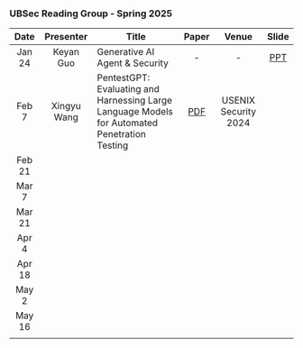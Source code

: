 ### UBSec Reading Group - Spring 2025

|Date|Presenter|Title|Paper|Venue|Slide|
|:-:|:-:|-|:-:|:-:|:-:|
|Jan 24|Keyan Guo|Generative AI Agent & Security|-|-|[PPT](./Resource/Spring2025/Generative%20AI%20Agents.pptx)|
|Feb 7|Xingyu Wang|PentestGPT: Evaluating and Harnessing Large Language Models for Automated Penetration Testing|[PDF](https://www.usenix.org/system/files/usenixsecurity24-deng.pdf)|USENIX Security 2024|[]()|
|Feb 21| | | | | |
|Mar 7| | | | | |
|Mar 21| | | | | |
|Apr 4| | | | | |
|Apr 18| | | | | |
|May 2| | | | | |
|May 16| | | | | |
| | | | | | |
